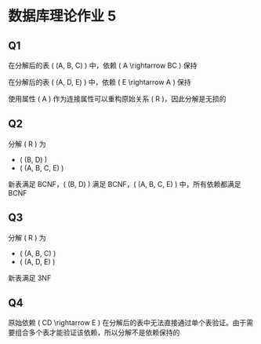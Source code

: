 # 数据库理论作业 5

## Q1

在分解后的表 \( (A, B, C) \) 中，依赖 \( A \rightarrow BC \) 保持

在分解后的表 \( (A, D, E) \) 中，依赖 \( E \rightarrow A \) 保持

使用属性 \( A \) 作为连接属性可以重构原始关系 \( R \)，因此分解是无损的

## Q2

分解 \( R \) 为

- \( (B, D) \)
- \( (A, B, C, E) \)

新表满足 BCNF，\( (B, D) \) 满足 BCNF，\( (A, B, C, E) \) 中，所有依赖都满足 BCNF

## Q3

分解 \( R \) 为

- \( (A, B, C) \)
- \( (A, D, E) \)

新表满足 3NF

## Q4

原始依赖 \( CD \rightarrow E \) 在分解后的表中无法直接通过单个表验证。由于需要组合多个表才能验证该依赖，所以分解不是依赖保持的
